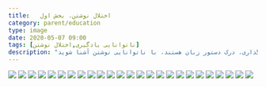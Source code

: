 ```yaml
---
title:   اختلال نوشتن، بخش اول
category: parent/education
type: image
date: 2020-05-07 09:00
tags: [ناتوانایی یادگیری,اختلال نوشتن]
description: "برخی از والدین در نوشته‌های فرزندشان، نگران بدخطی، کندنویسی، اشتباهات املایی، مشکل در نقطه‌گذاری، درک دستور زبان هستند، با ناتوانایی نوشتن آشنا شوید."
---
```


![](../../static/images/writing-disability-1.png)
![](../../static/images/writing-disability-2.png)
![](../../static/images/writing-disability-3.png)
![](../../static/images/writing-disability-4.png)
![](../../static/images/writing-disability-5.png)
![](../../static/images/writing-disability-6.png)
![](../../static/images/writing-disability-7.png)
![](../../static/images/writing-disability-8.png)
![](../../static/images/writing-disability-9.png)
![](../../static/images/writing-disability-10.png)
![](../../static/images/writing-disability-11.png)
![](../../static/images/writing-disability-12.png)
![](../../static/images/writing-disability-13.png)
![](../../static/images/writing-disability-14.png)
![](../../static/images/writing-disability-15.png)
![](../../static/images/writing-disability-16.png)
![](../../static/images/writing-disability-17.png)
![](../../static/images/writing-disability-18.png)
![](../../static/images/writing-disability-19.png)
![](../../static/images/writing-disability-20.png)
![](../../static/images/writing-disability-21.png)
![](../../static/images/writing-disability-22.png)
![](../../static/images/writing-disability-23.png)
![](../../static/images/writing-disability-24.png)
![](../../static/images/writing-disability-25.png)
